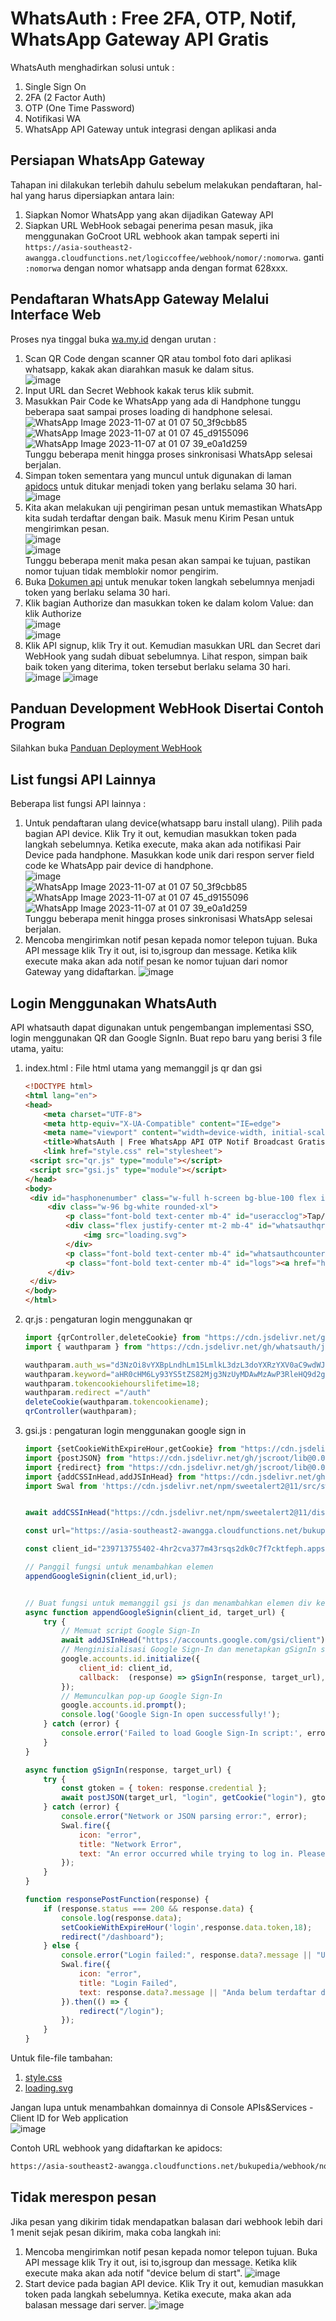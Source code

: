 # WhatsAuth : Free 2FA, OTP, Notif, WhatsApp Gateway API Gratis

WhatsAuth menghadirkan solusi untuk :
1. Single Sign On
2. 2FA (2 Factor Auth)
3. OTP (One Time Password)
4. Notifikasi WA
5. WhatsApp API Gateway untuk integrasi dengan aplikasi anda


## Persiapan WhatsApp Gateway
Tahapan ini dilakukan terlebih dahulu sebelum melakukan pendaftaran, hal-hal yang harus dipersiapkan antara lain:
1. Siapkan Nomor WhatsApp yang akan dijadikan Gateway API
2. Siapkan URL WebHook sebagai penerima pesan masuk, jika menggunakan GoCroot URL webhook akan tampak seperti ini `https://asia-southeast2-awangga.cloudfunctions.net/logiccoffee/webhook/nomor/:nomorwa`. ganti `:nomorwa` dengan nomor whatsapp anda dengan format 628xxx.

## Pendaftaran WhatsApp Gateway Melalui Interface Web
Proses nya tinggal buka [wa.my.id](https://wa.my.id/login) dengan urutan :
1. Scan QR Code dengan scanner QR atau tombol foto dari aplikasi whatsapp, kakak akan diarahkan masuk ke dalam situs.  
   ![image](https://github.com/whatsauth/whatsauth.github.io/assets/11188109/a4da833b-e267-4f1e-be93-c9f2244b55e2)  
2. Input URL dan Secret Webhook kakak terus klik submit.
3. Masukkan Pair Code ke WhatsApp yang ada di Handphone tunggu beberapa saat sampai proses loading di handphone selesai.  
   ![WhatsApp Image 2023-11-07 at 01 07 50_3f9cbb85](https://github.com/whatsauth/whatsauth.github.io/assets/11188109/a3e3bca7-d78e-4f74-a2fb-34ef850e91c3)  
   ![WhatsApp Image 2023-11-07 at 01 07 45_d9155096](https://github.com/whatsauth/whatsauth.github.io/assets/11188109/9e44609e-321d-43f6-b760-6a8f038a7411)  
   ![WhatsApp Image 2023-11-07 at 01 07 39_e0a1d259](https://github.com/whatsauth/whatsauth.github.io/assets/11188109/249fab3a-7bba-4b50-b160-41cd6fa825db)  
   Tunggu beberapa menit hingga proses sinkronisasi WhatsApp selesai berjalan.
4. Simpan token sementara yang muncul untuk digunakan di laman [apidocs](https://wa.my.id/apidocs/#/signup/signUpNewUser) untuk ditukar menjadi token yang berlaku selama 30 hari.  
   ![image](https://github.com/whatsauth/docs/assets/11188109/7e9548f6-0f3f-4892-95ce-12e7d645c698)  
5. Kita akan melakukan uji pengiriman pesan untuk memastikan WhatsApp kita sudah terdaftar dengan baik. Masuk menu Kirim Pesan untuk mengirimkan pesan.  
   ![image](https://github.com/whatsauth/docs/assets/11188109/83c31870-4f31-411e-871a-5b41b020717d)  
   ![image](https://github.com/whatsauth/docs/assets/11188109/81aa28df-10f8-4ebb-af6a-4ba9b98e8582)  
   Tunggu beberapa menit maka pesan akan sampai ke tujuan, pastikan nomor tujuan tidak memblokir nomor pengirim.
6. Buka [Dokumen api](https://wa.my.id/apidocs/#/signup/signUpNewUser) untuk menukar token langkah sebelumnya menjadi token yang berlaku selama 30 hari.
7. Klik bagian Authorize dan masukkan token ke dalam kolom Value: dan klik Authorize  
   ![image](https://github.com/whatsauth/whatsauth.github.io/assets/11188109/78d313a7-345f-40fe-9cf6-7cbf58fbba2e)  
   ![image](https://github.com/whatsauth/whatsauth.github.io/assets/11188109/54826caf-597a-4151-938c-bbb077b23741)
8. Klik API signup, klik Try it out. Kemudian masukkan URL dan Secret dari WebHook yang sudah dibuat sebelumnya. Lihat respon, simpan baik baik token yang diterima, token tersebut berlaku selama 30 hari.
   ![image](https://github.com/whatsauth/whatsauth.github.io/assets/11188109/fd89a320-3228-4cad-85d8-ecefd9a324e5)
   ![image](https://github.com/whatsauth/docs/assets/11188109/c1573feb-d39b-4c33-8b29-a5ba9708e299)  

## Panduan Development WebHook Disertai Contoh Program

Silahkan buka [Panduan Deployment WebHook](/webhook)
   
## List fungsi API Lainnya
Beberapa list fungsi API lainnya :
1. Untuk pendaftaran ulang device(whatsapp baru install ulang). Pilih pada bagian API device. Klik Try it out, kemudian masukkan token pada langkah sebelumnya. Ketika execute, maka akan ada notifikasi Pair Device pada handphone. Masukkan kode unik dari respon server field code ke WhatsApp pair device di handphone.  
   ![image](https://github.com/whatsauth/whatsauth.github.io/assets/11188109/c55f0c20-1586-4c54-a676-b0ffa9b73f17)  
   ![WhatsApp Image 2023-11-07 at 01 07 50_3f9cbb85](https://github.com/whatsauth/whatsauth.github.io/assets/11188109/a3e3bca7-d78e-4f74-a2fb-34ef850e91c3)  
   ![WhatsApp Image 2023-11-07 at 01 07 45_d9155096](https://github.com/whatsauth/whatsauth.github.io/assets/11188109/9e44609e-321d-43f6-b760-6a8f038a7411)  
   ![WhatsApp Image 2023-11-07 at 01 07 39_e0a1d259](https://github.com/whatsauth/whatsauth.github.io/assets/11188109/249fab3a-7bba-4b50-b160-41cd6fa825db)  
   Tunggu beberapa menit hingga proses sinkronisasi WhatsApp selesai berjalan.
2. Mencoba mengirimkan notif pesan kepada nomor telepon tujuan. Buka API message klik Try it out, isi to,isgroup dan message. Ketika klik execute maka akan ada notif pesan ke nomor tujuan dari nomor Gateway yang didaftarkan.
   ![image](https://github.com/whatsauth/whatsauth.github.io/assets/11188109/74d73883-2c91-4c22-a35c-1a4e2ef88977)  

## Login Menggunakan WhatsAuth
API whatsauth dapat digunakan untuk pengembangan implementasi SSO, login menggunakan QR dan Google SignIn. Buat repo baru yang berisi 3 file utama, yaitu:
1. index.html : File html utama yang memanggil js qr dan gsi
   ```html
   <!DOCTYPE html>
   <html lang="en">
   <head>
       <meta charset="UTF-8">
       <meta http-equiv="X-UA-Compatible" content="IE=edge">
       <meta name="viewport" content="width=device-width, initial-scale=1.0">
       <title>WhatsAuth | Free WhatsApp API OTP Notif Broadcast Gratis</title>
       <link href="style.css" rel="stylesheet">
   	<script src="qr.js" type="module"></script>
   	<script src="gsi.js" type="module"></script>
   </head>
   <body>
    <div id="hasphonenumber" class="w-full h-screen bg-blue-100 flex items-center justify-center">
        <div class="w-96 bg-white rounded-xl">
            <p class="font-bold text-center mb-4" id="useracclog">Tap/Scan dengan <a href="./camwab.jpg" target="_blank">Camera WA</a></p>
            <div class="flex justify-center mt-2 mb-4" id="whatsauthqr">
                <img src="loading.svg">
            </div>
            <p class="font-bold text-center mb-4" id="whatsauthcounter">counter</p>
            <p class="font-bold text-center mb-4" id="logs"><a href="https://wa.my.id">WhatsAuth Free WhatsApp Notif, OTP, API Gateway Gratis</a></p>
        </div>
    </div>
   </body>
   </html>   
   ```
2. qr.js : pengaturan login menggunakan qr
   ```js
   import {qrController,deleteCookie} from "https://cdn.jsdelivr.net/gh/whatsauth/js@0.2.1/whatsauth.js";
   import { wauthparam } from "https://cdn.jsdelivr.net/gh/whatsauth/js@0.2.1/config.js";
   
   wauthparam.auth_ws="d3NzOi8vYXBpLndhLm15LmlkL3dzL3doYXRzYXV0aC9wdWJsaWM=";
   wauthparam.keyword="aHR0cHM6Ly93YS5tZS82Mjg3NzUyMDAwMzAwP3RleHQ9d2g0dDVhdXRoMA==";
   wauthparam.tokencookiehourslifetime=18;
   wauthparam.redirect ="/auth"
   deleteCookie(wauthparam.tokencookiename);
   qrController(wauthparam);
   ```
3. gsi.js : pengaturan login menggunakan google sign in
   ```js
   import {setCookieWithExpireHour,getCookie} from "https://cdn.jsdelivr.net/gh/jscroot/lib@0.0.4/cookie.js";
   import {postJSON} from "https://cdn.jsdelivr.net/gh/jscroot/lib@0.0.4/api.js";
   import {redirect} from "https://cdn.jsdelivr.net/gh/jscroot/lib@0.0.4/url.js";
   import {addCSSInHead,addJSInHead} from "https://cdn.jsdelivr.net/gh/jscroot/lib@0.1.6/element.js";
   import Swal from 'https://cdn.jsdelivr.net/npm/sweetalert2@11/src/sweetalert2.js';
   
   
   await addCSSInHead("https://cdn.jsdelivr.net/npm/sweetalert2@11/dist/sweetalert2.css");
   
   const url="https://asia-southeast2-awangga.cloudfunctions.net/bukupedia/auth/users";
   
   const client_id="239713755402-4hr2cva377m43rsqs2dk0c7f7cktfeph.apps.googleusercontent.com";
   
   // Panggil fungsi untuk menambahkan elemen
   appendGoogleSignin(client_id,url);
   
   
   // Buat fungsi untuk memanggil gsi js dan menambahkan elemen div ke dalam DOM
   async function appendGoogleSignin(client_id, target_url) {
       try {
           // Memuat script Google Sign-In
           await addJSInHead("https://accounts.google.com/gsi/client");
           // Menginisialisasi Google Sign-In dan menetapkan gSignIn sebagai callback
           google.accounts.id.initialize({
               client_id: client_id,
               callback:  (response) => gSignIn(response, target_url), // Menggunakan gSignIn sebagai callback untuk Google Sign-In
           });
           // Memunculkan pop-up Google Sign-In
           google.accounts.id.prompt();
           console.log('Google Sign-In open successfully!');
       } catch (error) {
           console.error('Failed to load Google Sign-In script:', error);
       }
   }
   
   async function gSignIn(response, target_url) {
       try {
           const gtoken = { token: response.credential };
           await postJSON(target_url, "login", getCookie("login"), gtoken, responsePostFunction);
       } catch (error) {
           console.error("Network or JSON parsing error:", error);
           Swal.fire({
               icon: "error",
               title: "Network Error",
               text: "An error occurred while trying to log in. Please try again.",
           });
       }
   }
   
   function responsePostFunction(response) {
       if (response.status === 200 && response.data) {
           console.log(response.data);
           setCookieWithExpireHour('login',response.data.token,18);
           redirect("/dashboard");
       } else {
           console.error("Login failed:", response.data?.message || "Unknown error");
           Swal.fire({
               icon: "error",
               title: "Login Failed",
               text: response.data?.message || "Anda belum terdaftar dengan login google, silahkan tap atau scan qr dahulu untuk pendaftaran.",
           }).then(() => {
               redirect("/login");
           });
       }
   }
   ```

Untuk file-file tambahan:
1. [style.css](style.css)
2. [loading.svg](loading.svg)

Jangan lupa untuk menambahkan domainnya di Console APIs&Services - Client ID for Web application  
![image](https://github.com/user-attachments/assets/12191720-6f6c-4155-bf75-d966b0f60c4c)

Contoh URL webhook yang didaftarkan ke apidocs:  
```txt
https://asia-southeast2-awangga.cloudfunctions.net/bukupedia/webhook/nomor/6287752000300
```

## Tidak merespon pesan
Jika pesan yang dikirim tidak mendapatkan balasan dari webhook lebih dari 1 menit sejak pesan dikirim, maka coba langkah ini:
1. Mencoba mengirimkan notif pesan kepada nomor telepon tujuan. Buka API message klik Try it out, isi to,isgroup dan message. Ketika klik execute maka akan ada notif "device belum di start".
   ![image](https://github.com/whatsauth/whatsauth.github.io/assets/11188109/74d73883-2c91-4c22-a35c-1a4e2ef88977)  
2. Start device pada bagian API device. Klik Try it out, kemudian masukkan token pada langkah sebelumnya. Ketika execute, maka akan ada balasan message dari server.
   ![image](https://github.com/whatsauth/whatsauth.github.io/assets/11188109/2eaf0098-6e91-4733-b7ca-96e2483e5b58)  
